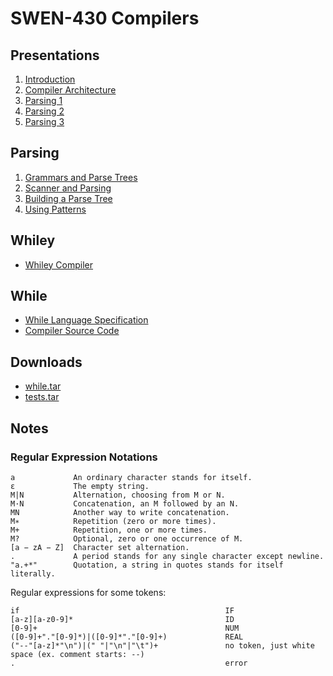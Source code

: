 # SWEN-430 Compilers

## Presentations

1. [Introduction](presentations/01-introduction.pdf)
2. [Compiler Architecture](presentations/02-while-language.pdf)
3. [Parsing 1](presentations/03-parsing-1.pdf)
4. [Parsing 2](presentations/04-parsing-2.pdf)
5. [Parsing 3](presentations/05-parsing-3.pdf)

## Parsing

1. [Grammars and Parse Trees](parsing-presentations/20-parsing-1-of-4.pdf)
2. [Scanner and Parsing](parsing-presentations/21-parsing-2-of-4.pdf)
3. [Building a Parse Tree](parsing-presentations/22-parsing-3-of-4.pdf)
4. [Using Patterns](parsing-presentations/23-parsing-4-of-4.pdf)

## Whiley

* [Whiley Compiler](https://github.com/Whiley/WhileyCompiler)

## While

* [While Language Specification](while/while-language-specification.pdf)
* [Compiler Source Code](while/compiler)

## Downloads

* [while.tar](downloads/while.tar)
* [tests.tar](downloads/tests.tar)

## Notes

### Regular Expression Notations

```
a             An ordinary character stands for itself.
ε             The empty string.
M|N           Alternation, choosing from M or N. 
M·N           Concatenation, an M followed by an N.
MN            Another way to write concatenation.
M∗            Repetition (zero or more times).
M+            Repetition, one or more times.
M?            Optional, zero or one occurrence of M.
[a − zA − Z]  Character set alternation.
.             A period stands for any single character except newline.
"a.+*"        Quotation, a string in quotes stands for itself literally.
```

Regular expressions for some tokens:

```
if                                              IF
[a-z][a-z0-9]*                                  ID
[0-9]+                                          NUM 
([0-9]+"."[0-9]*)|([0-9]*"."[0-9]+)             REAL      
("--"[a-z]*"\n")|(" "|"\n"|"\t")+               no token, just white space (ex. comment starts: --)
.                                               error
```